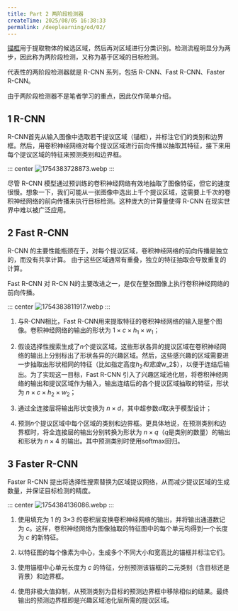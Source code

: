 ```yaml
---
title: Part 2 两阶段检测器
createTime: 2025/08/05 16:38:33
permalink: /deeplearning/od/02/
---
```


[锚框](/deeplearning/od/01/#_2-锚框)用于提取物体的候选区域，然后再对区域进行分类识别。检测流程明显分为两步，因此称为两阶段检测，又称为基于区域的目标检测。

代表性的两阶段检测器就是 R-CNN 系列，包括 R-CNN、Fast R-CNN、Faster R-CNN。

由于两阶段检测器不是笔者学习的重点，因此仅作简单介绍。

## 1 R-CNN

R-CNN首先从输入图像中选取若干提议区域（锚框），并标注它们的类别和边界框。然后，用卷积神经网络对每个提议区域进行前向传播以抽取其特征，接下来用每个提议区域的特征来预测类别和边界框。

::: center
![1754383728873.webp](https://oss.yoake.cc/yoyopics/deeplearning/cnn/2/1754383728873.webp) 
:::

尽管 R-CNN 模型通过预训练的卷积神经网络有效地抽取了图像特征，但它的速度很慢。想象一下，我们可能从一张图像中选出上千个提议区域，这需要上千次的卷积神经网络的前向传播来执行目标检测。这种庞大的计算量使得 R-CNN 在现实世界中难以被广泛应用。

## 2 Fast R-CNN

R-CNN 的主要性能瓶颈在于，对每个提议区域，卷积神经网络的前向传播是独立的，而没有共享计算。 由于这些区域通常有重叠，独立的特征抽取会导致重复的计算。 

Fast R-CNN 对 R-CN N的主要改进之一，是仅在整张图像上执行卷积神经网络的前向传播。

::: center
![1754383811917.webp](https://oss.yoake.cc/yoyopics/deeplearning/cnn/2/1754383811917.webp) 
:::

1. 与R-CNN相比，Fast R-CNN用来提取特征的卷积神经网络的输入是整个图像。卷积神经网络的输出的形状为 $1 \times c \times h_1 \times w_1$；

2. 假设选择性搜索生成了$n$个提议区域。这些形状各异的提议区域在卷积神经网络的输出上分别标出了形状各异的兴趣区域。然后，这些感兴趣的区域需要进一步抽取出形状相同的特征（比如指定高度$h_2和宽度$w_2$），以便于连结后输出。为了实现这一目标，Fast R-CNN 引入了兴趣区域池化层，将卷积神经网络的输出和提议区域作为输入，输出连结后的各个提议区域抽取的特征，形状为 $n \times c \times h_2 \times w_2$；

3. 通过全连接层将输出形状变换为 $n \times d$，其中超参数$d$取决于模型设计；

4. 预测$n$个提议区域中每个区域的类别和边界框。更具体地说，在预测类别和边界框时，将全连接层的输出分别转换为形状为 $n \times q$（$q$是类别的数量）的输出和形状为 $n \times 4$ 的输出。其中预测类别时使用softmax回归。

## 3 Faster R-CNN

Faster R-CNN 提出将选择性搜索替换为区域提议网络，从而减少提议区域的生成数量，并保证目标检测的精度。

::: center
![1754384136086.webp](https://oss.yoake.cc/yoyopics/deeplearning/cnn/2/1754384136086.webp) 
:::

1. 使用填充为 1 的 3×3 的卷积层变换卷积神经网络的输出，并将输出通道数记为 $c$。这样，卷积神经网络为图像抽取的特征图中的每个单元均得到一个长度为 $c$ 的新特征。

2. 以特征图的每个像素为中心，生成多个不同大小和宽高比的锚框并标注它们。

3. 使用锚框中心单元长度为 $c$ 的特征，分别预测该锚框的二元类别（含目标还是背景）和边界框。

4. 使用非极大值抑制，从预测类别为目标的预测边界框中移除相似的结果。最终输出的预测边界框即是兴趣区域池化层所需的提议区域。

